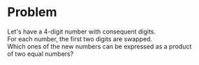 # Problem
Let's have a 4-digit number with consequent digits.\
For each number, the first two digits are swapped.\
Which ones of the new numbers can be expressed as a product\
of two equal numbers?
